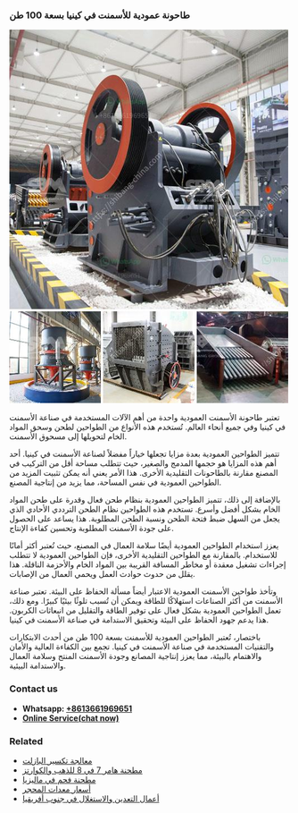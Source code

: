 <h3>طاحونة عمودية للأسمنت في كينيا بسعة 100 طن</h3><img src='1701852446.jpg' alt=''><p>تعتبر طاحونة الأسمنت العمودية واحدة من أهم الآلات المستخدمة في صناعة الأسمنت في كينيا وفي جميع أنحاء العالم. تُستخدم هذه الأنواع من الطواحين لطحن وسحق المواد الخام لتحويلها إلى مسحوق الأسمنت.</p><p>تتميز الطواحين العمودية بعدة مزايا تجعلها خياراً مفضلاً لصناعة الأسمنت في كينيا. أحد أهم هذه المزايا هو حجمها المدمج والصغير، حيث تتطلب مساحة أقل من التركيب في المصنع مقارنة بالطاحونات التقليدية الأخرى. هذا الأمر يعني أنه يمكن تثبيت المزيد من الطواحين العمودية في نفس المساحة، مما يزيد من إنتاجية المصنع.</p><p>بالإضافة إلى ذلك، تتميز الطواحين العمودية بنظام طحن فعال وقدرة على طحن المواد الخام بشكل أفضل وأسرع. تستخدم هذه الطواحين نظام الطحن الترددي الأحادي الذي يجعل من السهل ضبط فتحة الطحن ونسبة الطحن المطلوبة. هذا يساعد على الحصول على جودة الأسمنت المطلوبة وتحسين كفاءة الإنتاج.</p><p>يعزز استخدام الطواحين العمودية أيضًا سلامة العمال في المصنع، حيث تُعتبر أكثر أمانًا للاستخدام. بالمقارنة مع الطواحين التقليدية الأخرى، فإن الطواحين العمودية لا تتطلب إجراءات تشغيل معقدة أو مخاطر المسافة القريبة بين المواد الخام والأحزمة الناقلة. هذا يقلل من حدوث حوادث العمل ويحمي العمال من الإصابات.</p><p>وتأخذ طواحين الأسمنت العمودية الاعتبار أيضاً مسألة الحفاظ على البيئة. تعتبر صناعة الأسمنت من أكثر الصناعات استهلاكًا للطاقة ويمكن أن تُسبب تلوثًا بيئيًا كبيرًا. ومع ذلك، تعمل الطواحين العمودية بشكل فعال على توفير الطاقة والتقليل من انبعاثات الكربون. هذا يدعم جهود الحفاظ على البيئة وتحقيق الاستدامة في صناعة الأسمنت في كينيا.</p><p>باختصار، تُعتبر الطواحين العمودية للأسمنت بسعة 100 طن من أحدث الابتكارات والتقنيات المستخدمة في صناعة الأسمنت في كينيا. تجمع بين الكفاءة العالية والأمان والاهتمام بالبيئة، مما يعزز إنتاجية المصانع وجودة الأسمنت المنتج وسلامة العمال والاستدامة البيئية.</p><h3>Contact us</h3><ul><li><strong>Whatsapp:&nbsp;<a href="https://wa.me/8613661969651">+8613661969651</a></strong></li><li><a href="https://swt.shibang-china.com/?git&amp;zhl&amp;طاحونة عمودية للأسمنت في كينيا بسعة 100 طن"><strong>Online Service(chat now)</strong></a></li></ul><h3>Related</h3><ul><li><a href='معالجة تكسير البازلت.md'>معالجة تكسير البازلت</a></li><li><a href='مطحنة هامر 7 في 8 للذهب والكوارتز.md'>مطحنة هامر 7 في 8 للذهب والكوارتز</a></li><li><a href='مطحنة فحم في ماليزيا.md'>مطحنة فحم في ماليزيا</a></li><li><a href='أسعار معدات المحجر.md'>أسعار معدات المحجر</a></li><li><a href='أعمال التعدين والاستغلال في جنوب أفريقيا.md'>أعمال التعدين والاستغلال في جنوب أفريقيا</a></li></ul>